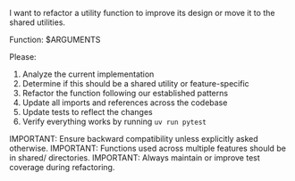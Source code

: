 I want to refactor a utility function to improve its design or move it to the shared utilities.

Function: $ARGUMENTS

Please:
1. Analyze the current implementation
2. Determine if this should be a shared utility or feature-specific
3. Refactor the function following our established patterns
4. Update all imports and references across the codebase
5. Update tests to reflect the changes
6. Verify everything works by running `uv run pytest`

IMPORTANT: Ensure backward compatibility unless explicitly asked otherwise.
IMPORTANT: Functions used across multiple features should be in shared/ directories.
IMPORTANT: Always maintain or improve test coverage during refactoring.